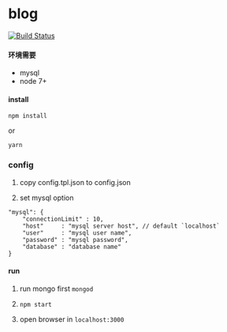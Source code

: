 # blog

[![Build Status](https://travis-ci.org/alonehover/Blog.svg?branch=master)](https://travis-ci.org/alonehover/Blog)

#### 环境需要
* mysql
* node 7+

#### install

`npm install`

or

`yarn`

### config

1. copy config.tpl.json to config.json

2. set mysql option
```
"mysql": {
    "connectionLimit" : 10,
    "host"     : "mysql server host", // default `localhost`
    "user"     : "mysql user name",
    "password" : "mysql password",
    "database" : "database name"
}
```

#### run

1. run mongo first
   `mongod`

2. `npm start`

3. open browser in `localhost:3000`
